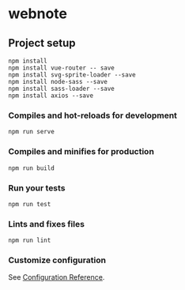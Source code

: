 # webnote

## Project setup
```
npm install
npm install vue-router -- save
npm install svg-sprite-loader --save
npm install node-sass --save
npm install sass-loader --save
npm install axios --save
```

### Compiles and hot-reloads for development
```
npm run serve
```

### Compiles and minifies for production
```
npm run build
```

### Run your tests
```
npm run test
```

### Lints and fixes files
```
npm run lint
```

### Customize configuration
See [Configuration Reference](https://cli.vuejs.org/config/).
